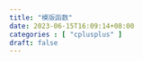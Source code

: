 ```yaml
---
title: "模版函数"
date: 2023-06-15T16:09:14+08:00
categories : [ "cplusplus" ]
draft: false
---
```


## 

